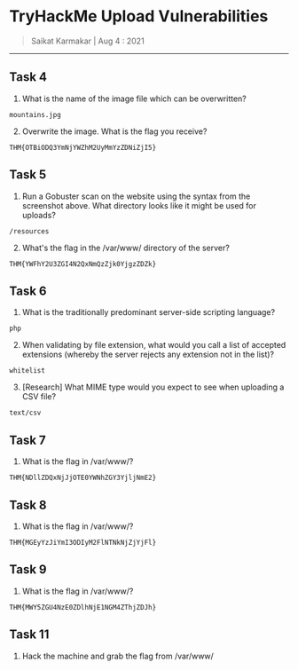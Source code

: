 # TryHackMe Upload Vulnerabilities

> Saikat Karmakar | Aug 4 : 2021

---

## Task 4

1. What is the name of the image file which can be overwritten?
```
mountains.jpg
```
2. Overwrite the image. What is the flag you receive?
```
THM{OTBiODQ3YmNjYWZhM2UyMmYzZDNiZjI5}
```

## Task 5

1. Run a Gobuster scan on the website using the syntax from the screenshot above. What directory looks like it might be used for uploads?
```
/resources
```
2. What's the flag in the /var/www/ directory of the server?
```
THM{YWFhY2U3ZGI4N2QxNmQzZjk0YjgzZDZk}
```

## Task 6

1. What is the traditionally predominant server-side scripting language?
```
php
```
2. When validating by file extension, what would you call a list of accepted extensions (whereby the server rejects any extension not in the list)?
```
whitelist
```
3. [Research] What MIME type would you expect to see when uploading a CSV file?
```
text/csv
```

## Task 7

1. What is the flag in /var/www/?
```
THM{NDllZDQxNjJjOTE0YWNhZGY3YjljNmE2}
```

## Task 8

1. What is the flag in /var/www/?
```
THM{MGEyYzJiYmI3ODIyM2FlNTNkNjZjYjFl}
```

## Task 9

1. What is the flag in /var/www/?
```
THM{MWY5ZGU4NzE0ZDlhNjE1NGM4ZThjZDJh}
```

## Task 11

1. Hack the machine and grab the flag from /var/www/
```

```
